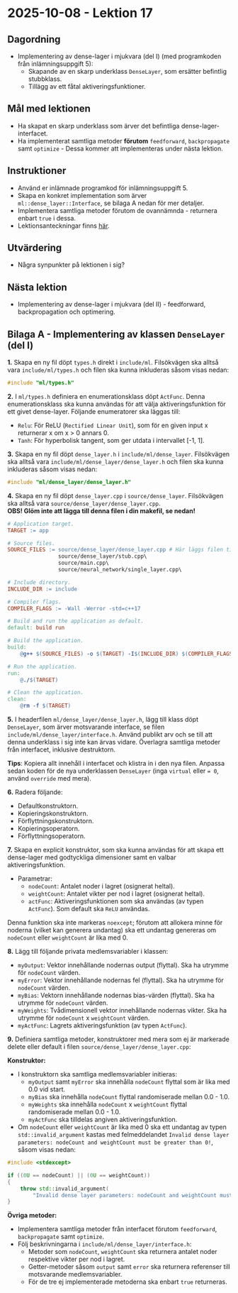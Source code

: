 # 2025-10-08 - Lektion 17

## Dagordning
* Implementering av dense-lager i mjukvara (del I) (med programkoden från inlämningsuppgift 5):
    * Skapande av en skarp underklass `DenseLayer`, som ersätter befintlig stubbklass.
    * Tillägg av ett fåtal aktiveringsfunktioner.

## Mål med lektionen
* Ha skapat en skarp underklass som ärver det befintliga dense-lager-interfacet.
* Ha implementerat samtliga metoder **förutom** `feedforward`, `backpropagate` samt `optimize` - Dessa kommer att implementeras under nästa lektion.

## Instruktioner
* Använd er inlämnade programkod för inlämningsuppgift 5.
* Skapa en konkret implementation som ärver `ml::dense_layer::Interface`, se bilaga A nedan för mer detaljer.
* Implementera samtliga metoder förutom de ovannämnda - returnera enbart `true` i dessa.
* Lektionsanteckningar finns [här](./notes/README.md).

## Utvärdering
* Några synpunkter på lektionen i sig?

## Nästa lektion
* Implementering av dense-lager i mjukvara (del II) - feedforward, backpropagation och optimering.

## Bilaga A - Implementering av klassen `DenseLayer` (del I)

**1.** Skapa en ny fil döpt `types.h` direkt i `include/ml`. Filsökvägen ska alltså vara `include/ml/types.h` och
filen ska kunna inkluderas såsom visas nedan:

```cpp
#include "ml/types.h"
```

**2.** I `ml/types.h` definiera en enumerationsklass döpt `ActFunc`. Denna enumerationsklass ska kunna användas för
att välja aktiveringsfunktion för ett givet dense-layer. Följande enumeratorer ska läggas till:
* `Relu`: För ReLU (`Rectified Linear Unit`), som för en given input x returnerar x om x > 0 annars 0.
* `Tanh`: För hyperbolisk tangent, som ger utdata i intervallet [-1, 1].

**3.** Skapa en ny fil döpt `dense_layer.h` i `include/ml/dense_layer`. Filsökvägen ska alltså vara `include/ml/dense_layer/dense_layer.h` och
filen ska kunna inkluderas såsom visas nedan:

```cpp
#include "ml/dense_layer/dense_layer.h"
```

**4.** Skapa en ny fil döpt `dense_layer.cpp` i `source/dense_layer`. Filsökvägen ska alltså vara `source/dense_layer/dense_layer.cpp`.\
**OBS! Glöm inte att lägga till denna filen i din makefil, se nedan!**

```makefile
# Application target.
TARGET := app

# Source files.
SOURCE_FILES := source/dense_layer/dense_layer.cpp # Här läggs filen till i bygget.
                source/dense_layer/stub.cpp\
                source/main.cpp\
				source/neural_network/single_layer.cpp\

# Include directory.
INCLUDE_DIR := include

# Compiler flags.
COMPILER_FLAGS := -Wall -Werror -std=c++17

# Build and run the application as default.
default: build run

# Build the application.
build:
	@g++ $(SOURCE_FILES) -o $(TARGET) -I$(INCLUDE_DIR) $(COMPILER_FLAGS)

# Run the application.
run:
	@./$(TARGET)

# Clean the application.
clean:
	@rm -f $(TARGET)
```

**5.** I headerfilen `ml/dense_layer/dense_layer.h`, lägg till klass döpt `DenseLayer`, som ärver motsvarande interface,
se filen `include/ml/dense_layer/interface.h`. Använd publikt arv och se till att denna underklass i sig inte kan ärvas vidare.
Överlagra samtliga metoder från interfacet, inklusive destruktorn.

**Tips**: Kopiera allt innehåll i interfacet och klistra in i den nya filen. Anpassa sedan koden för de nya underklassen `DenseLayer` (inga `virtual` eller `= 0`, använd `override` med mera).

**6.** Radera följande:
* Defaultkonstruktorn.
* Kopieringskonstruktorn.
* Förflyttningskonstruktorn.
* Kopieringsoperatorn.
* Förflyttningsoperatorn.

**7.** Skapa en explicit konstruktor, som ska kunna användas för att skapa ett dense-lager med godtyckliga dimensioner
samt en valbar aktiveringsfunktion. 
* Parametrar:
    * `nodeCount`: Antalet noder i lagret (osignerat heltal).
    * `weightCount`: Antalet vikter per nod i lagret (osignerat heltal).
    * `actFunc`: Aktiveringsfunktionen som ska användas (av typen `ActFunc`). Som default ska `ReLU` användas.

Denna funktion ska inte markeras `noexcept`; förutom att allokera minne för noderna (vilket kan generera undantag)
ska ett undantag genereras om `nodeCount` eller `weightCount` är lika med 0.

**8.** Lägg till följande privata medlemsvariabler i klassen:
* `myOutput`: Vektor innehållande nodernas output (flyttal). Ska ha utrymme för `nodeCount` värden.
* `myError`: Vektor innehållande nodernas fel (flyttal). Ska ha utrymme för `nodeCount` värden.
* `myBias`: Vektorn innehållande nodernas bias-värden (flyttal). Ska ha utrymme för `nodeCount` värden.
* `myWeights`: Tvådimensionell vektor innehållande nodernas vikter. Ska ha utrymme för `nodeCount` x `weightCount` värden.
* `myActFunc`: Lagrets aktiveringsfunktion (av typen `ActFunc`).

**9.** Definiera samtliga metoder, konstruktorer med mera som ej är markerade delete eller default i filen `source/dense_layer/dense_layer.cpp`:

**Konstruktor:**
* I konstruktorn ska samtliga medlemsvariabler initieras:
    * `myOutput` samt `myError` ska innehålla `nodeCount` flyttal som är lika med 0.0 vid start.
    * `myBias` ska innehålla `nodeCount` flyttal randomiserade mellan 0.0 - 1.0.
    * `myWeights` ska innehålla `nodeCount` x `weightCount` flyttal randomiserade mellan 0.0 - 1.0.
    * `myActFunc` ska tilldelas angiven aktiveringsfunktion.
* Om `nodeCount` eller `weightCount` är lika med 0 ska ett undantag av typen `std::invalid_argument` kastas med felmeddelandet `Invalid dense layer parameters: nodeCount and weightCount must be greater than 0!`, såsom visas nedan:

```cpp
#include <stdexcept>

if ((0U == nodeCount) || (0U == weightCount))
{
    throw std::invalid_argument(
        "Invalid dense layer parameters: nodeCount and weightCount must be greater than 0!");
}
```

**Övriga metoder:**
* Implementera samtliga metoder från interfacet förutom `feedforward`, `backpropagate` samt `optimize`.
* Följ beskrivningarna i `include/ml/dense_layer/interface.h`:
    * Metoder som `nodeCount`, `weightCount` ska returnera antalet noder respektive vikter per nod i lagret.
    * Getter-metoder såsom `output` samt `error` ska returnera referenser till motsvarande medlemsvariabler.
    * För de tre ej implementerade metoderna ska enbart `true` returneras.
